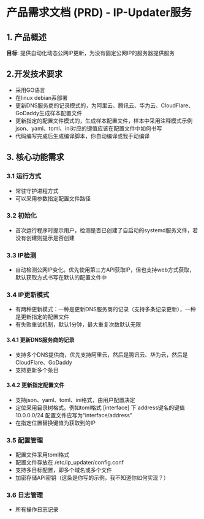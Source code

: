  # 产品需求文档 (PRD) - IP-Updater服务

  ## 1. 产品概述
  **目标**: 提供自动化动态公网IP更新，为没有固定公网IP的服务器提供服务

  ## 2.开发技术要求
  - 采用GO语言
  - 在linux debian系部署
  - 更新DNS服务商的记录模式的，为阿里云、腾讯云、华为云、CloudFlare、GoDaddy生成样本配置文件
  - 更新指定的配置文件模式的，生成样本配置文件，样本中采用注释模式示例json、yaml、toml、ini对应的键值应该在配置文件中如何书写
  - 代码编写完成后生成编译脚本，你自动编译或我手动编译
  
  ## 3. 核心功能需求

  ### 3.1 运行方式
  - 常驻守护进程方式
  - 可以采用参数指定配置文件路径
  
  ### 3.2 初始化
  - 首次运行程序时提示用户，检测是否已创建了自启动的systemd服务文件，若没有创建则提示是否创建
  
  ### 3.3 IP检测
  - 自动检测公网IP变化。优先使用第三方API获取IP，但也支持web方式获取，默认获取方式书写在默认的配置文件中
  
  ### 3.4 IP更新模式
  - 有两种更新模式：一种是更新DNS服务商的记录（支持多条记录更新），一种是更新指定的配置文件
  - 有失败重试机制，默认1分钟，最大重复次数默认无限
  #### 3.4.1 更新DNS服务商的记录
  - 支持多个DNS提供商，优先支持阿里云，然后是腾讯云、华为云，然后是CloudFlare、GoDaddy
  - 支持更新多个条目
  #### 3.4.2 更新指定配置文件
  - 支持json、yaml、toml、ini格式，由用户配置决定
  - 定位采用目录树格式。例如toml格式 [interface] 下 address键名的键值 10.0.0.0/24 配置文件应写为“interface/address”
  - 在指定位置替换键值为获取到的IP
 
  ### 3.5 配置管理
  - 配置文件采用toml格式
  - 配置文件存放在 /etc/ip_updater/config.conf
  - 支持多目标配置，即多个域名或多个文件
  - 加密存储API密钥（这条是你写的示例，我不知道你如何实现？）
  
  ### 3.6 日志管理
  - 所有操作日志记录


